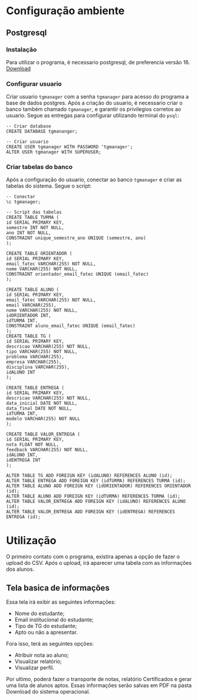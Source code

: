 # Configuração ambiente

## Postgresql

### Instalação
Para utilizar o programa, é necessario postgresql, de preferencia versão 16. [Download](https://www.postgresql.org/download/)

### Configurar usuario
Criar usuario `tgmanager` com a senha `tgmanager` para acesso do programa a base de dados postgres. Após a criação do usuario, é necessario criar o banco também chamado `tgmanager`, e garantir os privilegios corretos ao usuario. Segue as entregas para configurar utilizando terminal do `psql`:

```psql
-- Criar database
CREATE DATABASE tgmananger;

-- Criar usuario
CREATE USER tgmanager WITH PASSWORD 'tgmanager';
ALTER USER tgmanager WITH SUPERUSER;
```

### Criar tabelas do banco
Após a configuração do usuario, conectar ao banco `tgmanager` e criar as tabelas do sistema. Segue o script:
```psql
-- Conectar
\c tgmanager;

-- Script das tabelas
CREATE TABLE TURMA (
id SERIAL PRIMARY KEY,
semestre INT NOT NULL,
ano INT NOT NULL,
CONSTRAINT unique_semestre_ano UNIQUE (semestre, ano)
);

CREATE TABLE ORIENTADOR (
id SERIAL PRIMARY KEY,
email_fatec VARCHAR(255) NOT NULL,
nome VARCHAR(255) NOT NULL,
CONSTRAINT orientador_email_fatec UNIQUE (email_fatec)
);

CREATE TABLE ALUNO (
id SERIAL PRIMARY KEY,
email_fatec VARCHAR(255) NOT NULL,
email VARCHAR(255),
nome VARCHAR(255) NOT NULL,
idORIENTADOR INT,
idTURMA INT,
CONSTRAINT aluno_email_fatec UNIQUE (email_fatec)
);
CREATE TABLE TG (
id SERIAL PRIMARY KEY,
descricao VARCHAR(255) NOT NULL,
tipo VARCHAR(255) NOT NULL,
problema VARCHAR(255),
empresa VARCHAR(255),
disciplina VARCHAR(255),
idALUNO INT
);

CREATE TABLE ENTREGA (
id SERIAL PRIMARY KEY,
descricao VARCHAR(255) NOT NULL,
data_inicial DATE NOT NULL,
data_final DATE NOT NULL,
idTURMA INT,
modelo VARCHAR(255) NOT NULL
);

CREATE TABLE VALOR_ENTREGA (
id SERIAL PRIMARY KEY,
nota FLOAT NOT NULL,
feedback VARCHAR(255) NOT NULL,
idALUNO INT,
idENTREGA INT
);

ALTER TABLE TG ADD FOREIGN KEY (idALUNO) REFERENCES ALUNO (id);
ALTER TABLE ENTREGA ADD FOREIGN KEY (idTURMA) REFERENCES TURMA (id);
ALTER TABLE ALUNO ADD FOREIGN KEY (idORIENTADOR) REFERENCES ORIENTADOR (id);
ALTER TABLE ALUNO ADD FOREIGN KEY (idTURMA) REFERENCES TURMA (id);
ALTER TABLE VALOR_ENTREGA ADD FOREIGN KEY (idALUNO) REFERENCES ALUNO (id);
ALTER TABLE VALOR_ENTREGA ADD FOREIGN KEY (idENTREGA) REFERENCES ENTREGA (id);
```

# Utilização
O primeiro contato com o programa, existira apenas a opção de fazer o upload do CSV. Após o upload, irá aparecer uma tabela com as informações dos alunos.

## Tela basica de informações
Essa tela irá exibir as seguintes informações:
- Nome do estudante;
- Email institucional do estudante;
- Tipo de TG do estudante;
- Apto ou não a apresentar.

Fora isso, terá as seguintes opções:
- Atribuir nota ao aluno;
- Visualizar relatório;
- Visualizar perfil.

Por ultimo, poderá fazer o transporte de notas, relatório Certificados e gerar uma lista de alunos aptos. Essas informações serão salvas em PDF na pasta Download do sistema operacional.

